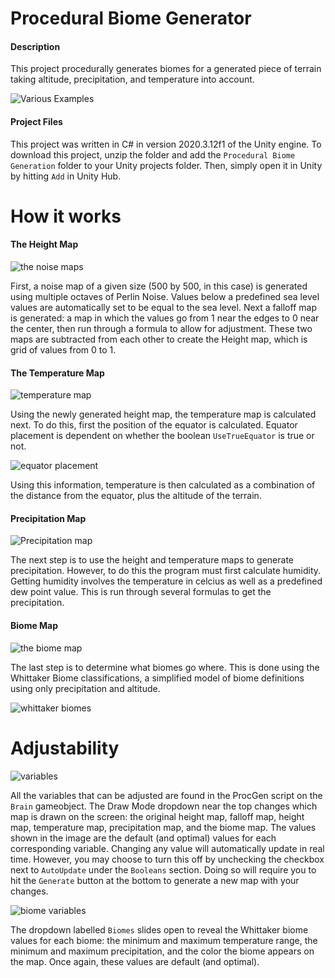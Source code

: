 # Procedural Biome Generator

#### Description

This project procedurally generates biomes for a generated piece of terrain taking altitude, precipitation, and temperature into account. 

![Various Examples](https://cdn.discordapp.com/attachments/690652979036028929/872971883149160458/examples.png)

#### Project Files
This project was written in C# in version 2020.3.12f1 of the Unity engine. To download this project, unzip the folder and add the `Procedural Biome Generation` folder to
your Unity projects folder. Then, simply open it in Unity by hitting `Add` in Unity Hub.

# How it works
#### The Height Map
![the noise maps](https://cdn.discordapp.com/attachments/690652979036028929/872975048196112474/heightmap.png)

First, a noise map of a given size (500 by 500, in this case) is generated using 
multiple octaves of Perlin Noise. Values below a predefined sea level values are 
automatically set to be equal to the sea level. Next a falloff map is generated: a map in which the
values go from 1 near the edges to 0 near the center, then run through a formula 
to allow for adjustment. These two maps are subtracted from 
each other to create the Height map, which is grid of values from 0 to 1. 

#### The Temperature Map
![temperature map](https://cdn.discordapp.com/attachments/690652979036028929/872979046248632360/unknown.png)

Using the newly generated height map, the temperature map is calculated next. To do this, first the position of the equator is calculated. Equator placement is dependent on whether the boolean `UseTrueEquator` is true or not. 

![equator placement](https://cdn.discordapp.com/attachments/690652979036028929/872978640365834280/equator.png)

Using this information, temperature is then calculated as a combination of the distance from the equator, plus the altitude of the terrain. 

#### Precipitation Map
![Precipitation map](https://cdn.discordapp.com/attachments/690652979036028929/872979775927484487/unknown.png)

The next step is to use the height and temperature maps to generate precipitation. However, to do this the program must first calculate humidity. Getting humidity involves the temperature in celcius as well as a predefined dew point value. This is run through several formulas to get the precipitation. 

#### Biome Map
![the biome map](https://cdn.discordapp.com/attachments/690652979036028929/872981297985892392/unknown.png)

The last step is to determine what biomes go where. This is done using the Whittaker Biome classifications, a simplified model of biome definitions using only precipitation and altitude. 

![whittaker biomes](https://upload.wikimedia.org/wikipedia/commons/thumb/6/68/Climate_influence_on_terrestrial_biome.svg/1024px-Climate_influence_on_terrestrial_biome.svg.png)

# Adjustability
![variables](https://cdn.discordapp.com/attachments/690652979036028929/872982857755287572/unknown.png)

All the variables that can be adjusted are found in the ProcGen script on the `Brain` gameobject. The Draw Mode dropdown near the top changes which map is drawn on the screen: the original height map, falloff map, height map, temperature map, precipitation map, and the biome map. The values shown in the image are the default (and optimal) values for each corresponding variable. Changing any value will automatically update in real time. However, you may choose to turn this off by unchecking the checkbox next to `AutoUpdate` under the `Booleans` section. Doing so will require you to hit the `Generate` button at the bottom to generate a new map with your changes. 

![biome variables](https://cdn.discordapp.com/attachments/690652979036028929/872985040500453376/unknown.png)

The dropdown labelled `Biomes` slides open to reveal the Whittaker biome values for each biome: the minimum and maximum temperature range, the minimum and maximum precipitation, and the color the biome appears on the map. Once again, these values are default (and optimal). 
